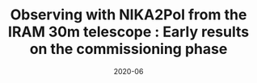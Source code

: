---
title: "Observing with NIKA2Pol from the IRAM 30m telescope : Early results on the commissioning phase"
collection: "co_procs"
permalink: https://ui.adsabs.harvard.edu/abs/2020EPJWC.22800022R/abstract
date: 2020-06
venue: "mm Universe @ NIKA2 - Observing the mm Universe with the NIKA2 Camera"
citation: "Ritacco, A., Adam, R., Ade, P., et al. (2020), mm Universe @ NIKA2 - Observing the mm Universe with the NIKA2 Camera, 228, 00022."
---